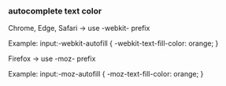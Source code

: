 ### autocomplete text color

Chrome, Edge, Safari → use -webkit- prefix

Example: input:-webkit-autofill { -webkit-text-fill-color: orange; }

Firefox → use -moz- prefix

Example: input:-moz-autofill { -moz-text-fill-color: orange; }